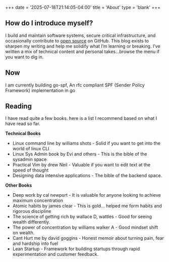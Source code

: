 +++
date = '2025-07-18T21:14:05-04:00'
title = 'About'
type = 'blank'
+++

## How do I introduce myself?
I build and maintain software systems, secure critical infrastructure, and occasionally contribute
to [open source](https://github.com/t0gun) on GitHub. This blog exists to sharpen my writing and help me solidify what
I’m learning or breaking. I’ve written a mix of technical content and personal takes...browse the menu if you want to 
dig in.

## Now
I am currently building go-spf, An rfc compliant SPF (Sender Policy Framework) implementation in go

## Reading
I have read quite a few books. here is a list I recommend based on what I have read so far.

**Technical Books**
- Linux command line by williams shots - Solid if you want to get into the world of linux CLI
- Linux Sys Admin book by Evi and others - This is the bible of the sysadmin space
- Practical Vim by drew Neil - Valuable if you want to edit text at the speed of thought
- Designing data intensive applications - The bible of the backend space.

**Other Books**
- Deep work by cal newport - It is valuable for anyone looking to achieve maximum concentration
- Atomic habits by james clear - This is gold... helped me form habits and rigorous discipline
- The science of getting rich by wallace D, wattles - Good for seeing wealth differently.
- The power of concentration by williams walker A - Good mindset shift on wealth.
- Cant Hurt me by david goggins - Honest memoir about turning pain, fear and  hardship into fuel
- Lean Startup - Framework for building startups through rapid experimentation and customer feedback.

